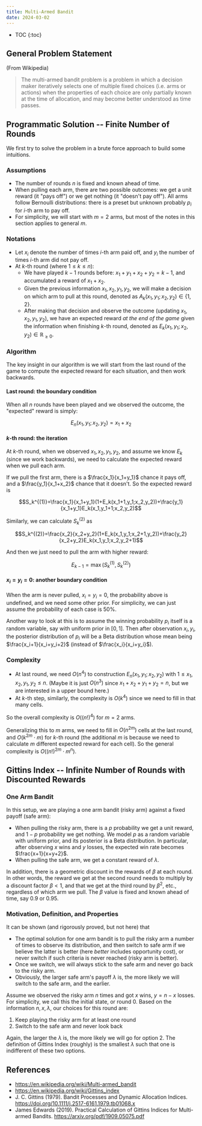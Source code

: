 ```yaml
---
title: Multi-Armed Bandit
date: 2024-03-02
---
```


* TOC
{:toc}

## General Problem Statement

(From Wikipedia)

> The multi-armed bandit problem is a problem in which a decision maker iteratively selects one of multiple fixed
> choices (i.e. arms or actions) when the properties of each choice are only partially known at the time of allocation,
> and may become better understood as time passes.

## Programmatic Solution -- Finite Number of Rounds

We first try to solve the problem in a brute force approach to build some intuitions.

### Assumptions

* The number of rounds $n$ is fixed and known ahead of time.
* When pulling each arm, there are two possible outcomes: we get a unit reward (it "pays off") or we get nothing (it
  "doesn't pay off"). All arms follow Bernoulli distributions: there is a preset but unknown probably $p_i$ for $i$-th
  arm to pay off.
* For simplicity, we will start with $m=2$ arms, but most of the notes in this section applies to general $m$.

### Notations

* Let $x_i$ denote the number of times $i$-th arm paid off, and $y_i$ the number of times $i$-th arm did not pay off. 
* At $k$-th round (where $1 \leq k \leq n$):
  * We have played $k-1$ rounds before: $x_1 + y_1 + x_2 + y_2 = k-1$, and accumulated a reward of $x_1+x_2$.
  * Given the previous information $x_1, x_2, y_1, y_2$, we will make a decision on which arm to pull at this round,
    denoted as $A_k(x_1, y_1; x_2, y_2)\in\{1,2\}$.
  * After making that decision and observe the outcome (updating $x_1, x_2, y_1, y_2$), we have an expected reward 
    _at the end of the game_ given the information when finishing $k$-th round, denoted as 
    $E_k(x_1, y_1; x_2, y_2)\in\mathbb{R}_{\ge0}$.

### Algorithm

The key insight in our algorithm is we will start from the last round of the game to compute the expected reward for
each situation, and then work backwards.

#### Last round: the boundary condition

When all $n$ rounds have been played and we observed the outcome, the "expected" reward is simply:

$$E_n(x_1, y_1; x_2, y_2) = x_1 + x_2$$

#### $k$-th round: the iteration

At $k$-th round, when we observed $x_1, x_2, y_1, y_2$, and assume we know $E_k$ (since we work backwards), we need to
calculate the expected reward when we pull each arm.

If we pull the first arm, there is a $\frac{x_1}{x_1+y_1}$ chance it pays off, and a $\frac{y_1}{x_1+x_2}$ chance that
it doesn't. So the expected reward is

$$S_k^{(1)}=\frac{x_1}{x_1+y_1}(1+E_k(x_1+1,y_1;x_2,y_2))+\frac{y_1}{x_1+y_1}E_k(x_1,y_1+1;x_2,y_2)$$

Similarly, we can calculate $S_k^{(2)}$ as

$$S_k^{(2)}=\frac{x_2}{x_2+y_2}(1+E_k(x_1,y_1;x_2+1,y_2))+\frac{y_2}{x_2+y_2}E_k(x_1,y_1;x_2,y_2+1)$$

And then we just need to pull the arm with higher reward:

$$E_{k-1}=\max(S_k^{(1)},S_k^{(2)})$$

#### $x_i=y_i=0$: another boundary condition

When the arm is never pulled, $x_i=y_i=0$, the probability above is undefined, and we need some other prior.
For simplicity, we can just assume the probability of each case is 50%.

Another way to look at this is to assume the winning probability $p_i$ itself is a random variable, say with uniform
prior in $[0,1]$. Then after observation $x_i, y_i$, the posterior distribution of $p_i$ will be a Beta distribution
whose mean being $\frac{x_i+1}{x_i+y_i+2}$ (instead of $\frac{x_i}{x_i+y_i}$).

### Complexity

* At last round, we need $O(n^4)$ to construction $E_n(x_1, y_1; x_2, y_2)$ with $1 \leq x_1,x_2,y_1,y_2 \leq n$. (Maybe
  it is just $O(n^3)$ since $x_1+x_2+y_1+y_2=n$, but we are interested in a upper bound here.)
* At $k$-th step, similarly, the complexity is $O(k^4)$ since we need to fill in that many cells.

So the overall complexity is $O((n!)^4)$ for $m=2$ arms.

Generalizing this to $m$ arms, we need to fill in $O(n^{2m})$ cells at the last round, and $O(k^{2m}\cdot m)$ for $k$-th
round (the additional $m$ is because we need to calculate $m$ different expected reward for each cell). So the general
complexity is $O((n!)^{2m}\cdot m^n)$.

## Gittins Index -- Infinite Number of Rounds with Discounted Rewards

### One Arm Bandit

In this setup, we are playing a one arm bandit (risky arm) against a fixed payoff (safe arm):

* When pulling the risky arm, there is a $p$ probability we get a unit reward, and $1-p$ probability we get nothing.
  We model $p$ as a random variable with uniform prior, and its posterior is a Beta distribution.
  In particular, after observing $x$ wins and $y$ losses, the expected win rate becomes $\frac{x+1}{x+y+2}$.
* When pulling the safe arm, we get a constant reward of $\lambda$.

In addition, there is a geometric discount in the rewards of $\beta$ at each round. In other words, the reward we get
at the second round needs to multiply by a discount factor $\beta<1$, and that we get at the third round by $\beta^2$,
etc., regardless of which arm we pull. The $\beta$ value is fixed and known ahead of time, say 0.9 or 0.95.

### Motivation, Definition, and Properties

It can be shown (and rigorously proved, but not here) that

* The optimal solution for one arm bandit is to pull the risky arm a number of times to observe its distribution, and
  then switch to safe arm if we believe the latter is better (here _better_ includes opportunity cost), or never switch
  if such criteria is never reached (risky arm is better).
* Once we switch, we will always stick to the safe arm and never go back to the risky arm.
* Obviously, the larger safe arm's payoff $\lambda$ is, the more likely we will switch to the safe arm, and the earlier.

Assume we observed the risky arm $n$ times and got $x$ wins, $y=n-x$ losses. For simplicity, we call this the initial
state, or round 0. Based on the information $n, x, \lambda$, our choices for this round are:

1. Keep playing the risky arm for at least one round
2. Switch to the safe arm and never look back

Again, the larger the $\lambda$ is, the more likely we will go for option 2. The definition of Gittins Index (roughly)
is the smallest $\lambda$ such that one is indifferent of these two options.

## References

* <https://en.wikipedia.org/wiki/Multi-armed_bandit>
* <https://en.wikipedia.org/wiki/Gittins_index>
* J. C. Gittins (1979). Bandit Processes and Dynamic Allocation Indices.
  <https://doi.org/10.1111/j.2517-6161.1979.tb01068.x>
* James Edwards (2019). Practical Calculation of Gittins Indices for Multi-armed Bandits.
  <https://arxiv.org/pdf/1909.05075.pdf>